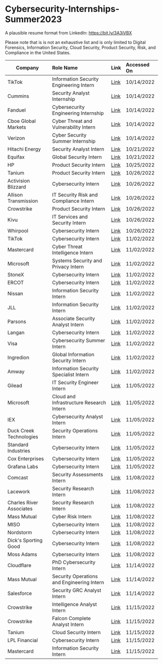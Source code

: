 # Cybersecurity-Internships-Summer2023

A plausible resume format from LinkedIn: https://bit.ly/3A3iVBX

Please note that is is not an exhaustive list and is only limited to Digital Forensics, Information Security, Cloud Security, Product Security, Risk, and Compliance in the United States.

| Company        | Role Name                              | Link      | Accessed On |
| -------------- |:----------------------------------------|:----------|:------------|
| TikTok        | Information Security Engineering Intern | [Link](https://careers.tiktok.com/position/7146361354784753928/detail?spread=5MWH5CQ) | 10/14/2022   |
| Cummins       | Security Analyst Internship             | [Link](https://cummins.jobs/columbus-in/information-technology-summer-2023-internship-positions/FF5DDB9A2E5D4A53B65891A23BA5A667/job/?vs=1606&utm_source=LinkedIn.com-DE&utm_medium=Social%20Media&utm_campaign=LinkedIn.com) | 10/14/2022 |
| Fanduel       | Cybersecurity Engineering Internship   | [Link](https://boards.greenhouse.io/fanduel/jobs/4606916?gh_src=ba823b7b1us&source=LinkedIn) | 10/14/2022   |
| Cboe Global Markets | Cyber Threat and Vulnerability Intern  | [Link](https://cboe.wd1.myworkdayjobs.com/en-US/External_Career_CBOE/job/Chicago%2C-IL/Cyber-Threat-and-Vulnerability-Intern_R-2521/apply/autofillWithResume?source=Linkedin) | 10/14/2022   |
| Verizon        | Cyber Security Summer Internship | [Link](https://jobs.verizon.com/jobs/10752454-cyber-security-summer-internship-2023-remote?tm_job=612166-1A&tm_event=view&tm_company=781&bid=370&CID=oso_LinkedIn_LinkedInWraps&utm_source=LinkedIn&utm_medium=paidsocial&utm_campaign=LinkedInWraps&dclid=CJfYnrG04PoCFYHNwAodzlQGSA) | 10/14/2022   |
| Hitachi Energy        | Security Analyst Intern | [Link](https://www.hitachienergy.com/career/jobs/details/US54260965_E1) | 10/21/2022   |
| Equifax       | Global Security Intern | [Link](https://www.wayup.com/i-Financial-Services-j-Atlanta-Global-Security-Intern-Summer-2023-Equifax-704849377829123/?utm_source=linkedin-xml&utm_medium=jobxml&utm_campaign=linkedin-XML-APPS-1114466-30540554&refer=lnkslot-APPS-1114466-30540554) | 10/21/2022   |
| HP       | Product Security Intern | [Link](https://jobs.hp.com/jobdetails/16597466/hbcu-conf-internship-cybersecurity-product-security-intern-austin-tx/) | 10/25/2022   |
| Tanium       | Product Security Intern | [Link](https://www.tanium.com/careers/4511135?gh_jid=4511135) | 10/26/2022   |
| Activision Blizzard       | Cybersecurity Intern | [Link](https://careers.activisionblizzard.com/job/ACCOUSR017326EXTERNAL/Cyber-Security-Internship?utm_source=linkedin&utm_medium=phenom-feeds) | 10/26/2022   |
| Allison Transmission       | IT Security Risk and Compliance Intern | [Link](https://allisontransmission.wd1.myworkdayjobs.com/ATI-External/job/Indianapolis-IN/IT-Security-Risk-and-Compliance-Intern_R004101?source=Linkedin) | 10/26/2022   |
| Crowstrike      | Product Security Intern | [Link](https://crowdstrike.wd5.myworkdayjobs.com/crowdstrikecareers/job/USA---Remote/Product-Security-Intern---Summer-2023--USA---Remote-_R10866?source=LinkedIn_jobs) | 10/26/2022   |
| Kivu      | IT Services and Security Intern | [Link](https://kivu.bamboohr.com/careers/85?source=aWQ9MTk%3D) | 10/26/2022   |
| Whirpool      | Cybersecurity Intern | [Link](https://whirlpool.eightfold.ai/careers?pid=34373769800&domain=whirlpool.com) | 10/26/2022   |
| TikTok      | Cybersecurity Intern | [Link](https://careers.tiktok.com/position/7146272996637624607/detail) | 11/02/2022   |
| Mastercard      | Cyber Threat Intelligence Intern | [Link](https://mastercard.wd1.myworkdayjobs.com/en-US/CorporateCareers/job/Cyber-Threat-Intelligence-Internship_R-177817-1) | 11/02/2022   |
| Microsoft      | Systems Security and Privacy Intern | [Link](https://careers.microsoft.com/us/en/job/1479176/Research-Intern-Systems-Security-and-Privacy?jobsource=linkedin&utm_source=linkedin&utm_medium=linkedin&utm_campaign=linkedin-feed) | 11/02/2022   |
| StoneX      | Cybersecurity Intern | [Link](https://elpo.fa.us2.oraclecloud.com/hcmUI/CandidateExperience/en/sites/CX_1001/job/3406?utm_medium=jobshare) | 11/02/2022   |
| ERCOT      | Cybersecurity Intern | [Link](https://ercot.wd1.myworkdayjobs.com/ercot_careers/job/Austin-TX/Summer-Intern-2023---Cyber-Security_R1195) | 11/02/2022   | 
| Nissan      | Information Security Intern | [Link](https://alliance.wd3.myworkdayjobs.com/nissanjobs/job/Nissan-Americas-Headquarters---Franklin/Information-Security-Intern_R00122356?source=Linkedin) | 11/02/2022   |
| JLL      | Information Security Intern | [Link](https://jll.wd1.myworkdayjobs.com/jllcareers/job/Chicago-IL/Security-Summer-2023-Internship---Chicago_REQ251881-1?source=APPLICANT_SOURCE-6-42) | 11/02/2022   |
| Parsons      | Associate Security Analyst Intern | [Link](https://www.linkedin.com/jobs/view/3340303113) | 11/02/2022   |
| Langan      | Cybersecurity Intern | [Link](https://careers.langan.com/job/Parsippany-Cyber-Security-Intern-or-Co-op-Fall-2022-&-Spring-2023-NJ-07054-2172/930203600/?from=email&refid=17547992200&utm_source=J2WEmail&source=2&eid=139200-202209311009-25175092200&locale=en_US) | 11/02/2022   |
| Visa      | Cybersecurity Summer Intern | [Link](https://usa.visa.com/en_us/jobs/REF53129G) | 11/02/2022   |
| Ingredion      | Global Information Security Intern | [Link](https://ingredion.wd1.myworkdayjobs.com/en-US/IngredionCareers/job/Westchester-IL/Global-Information-Security-Intern---Westchester--IL_Req-23422?source=APPLICANT_SOURCE-3-35) | 11/02/2022   |
| Amway      | Information Security Specialist Intern | [Link](https://jobs.amway.com/job/Ada-Intern-Information-Security-MI-49355/943383700/) | 11/02/2022   |
| Gilead      | IT Security Engineer Intern | [Link](https://gilead.wd1.myworkdayjobs.com/en-US/gileadcareers/job/United-States---California---Foster-City/Intern---IT-Security-Engineer_R0032772?source=Indeed) | 11/05/2022   |
| Microsoft      | Cloud and Infrastructure Research Intern | [Link](https://careers.microsoft.com/us/en/job/1489134/Research-Intern-Cloud-and-Infrastructure-Security-Group?jobsource=indeed&utm_source=indeed&utm_medium=indeed&utm_campaign=indeed-feed) | 11/05/2022   | 11/05/2022   |
| IEX      | Cybersecurity Analyst Intern | [Link](https://iex.io/careers/apply/index.html?gh_jid=4595073&gh_src=5b1a36f61us) | 11/05/2022   |
| Duck Creek Technologies      | Security Operations Intern | [Link](https://duckcreek.wd1.myworkdayjobs.com/en-US/duckcreekcareers/job/Boston-MA/Security-Operations-Intern_REQID53341) | 11/05/2022   |
| Standard Industries      | Cybersecurity Intern | [Link](https://gafsgi.wd5.myworkdayjobs.com/Standard_Careers/job/New-York-NY/Cybersecurity-Intern_17017) | 11/05/2022   |
| Cox Enterprises      | Cybersecurity Intern | [Link](https://jobs.coxenterprises.com/en/jobs/job/r202211639-2023-cai-summer-intern-cybersecurity/?rx_c=cai&rx_cid=3287&rx_job=R202211639&rx_medium=post&rx_paid=0&rx_r=none&rx_source=LinkedIn&rx_ts=20221105T143401Z&source=Linkedin_Limited_Listings&utm_campaign=cai_organic&utm_medium=Limited_Listings&utm_source=Linkedin&rx_viewer=fb09b4445d7411eda4d37d3d69adc8554e84ce8e8bbf4350bc77eba986772b35) | 11/05/2022   |
| Grafana Labs      | Cybersecurity Intern | [Link](https://boards.greenhouse.io/grafanalabs/jobs/4684978004?source=LinkedIn) | 11/05/2022   |
| Comcast      | Security Assessments Intern | [Link](https://jobs.comcast.com/jobs/description?job_id=R348857&external_or_internal=external) | 11/08/2022   |
| Lacework      | Security Research Intern | [Link](https://www.lacework.com/job-openings/?gh_jid=4721056004) | 11/08/2022   |
| Charles River Associates      | Security Research Intern | [Link](https://boards.greenhouse.io/charlesriverassociates/jobs/4670915?gh_src=dda73a481us#app) | 11/08/2022   |
| Mass Mutual      | Cyber Risk Intern | [Link](https://careers.massmutual.com/job/16958834/cyber-risk-intern-ma-statewide/) | 11/08/2022   |
| MISO      | Cybersecurity Intern | [Link](https://workforcenow.adp.com/mascsr/default/mdf/recruitment/recruitment.html?cid=ffbc8373-da94-43fd-a1bd-c233d33e58ae&ccId=19000101_000001&type=JS&lang=en_US) | 11/08/2022   |
| Nordstorm      | Cybersecurity Intern | [Link](https://nordstrom.wd5.myworkdayjobs.com/en-US/nordstrom_internship/jobs/details/Cyber-Security-Internship-Summer-2023_R-481310?q=cyber) | 11/08/2022   |
| Dick's Sporting Good      | Cybersecurity Intern | [Link](https://www.dickssportinggoods.jobs/jobs/16921849/cybersecurity-intern-summer-2023-coraopolis-pa/?src=11663) | 11/08/2022   |
| Moss Adams      | Cybersecurity Intern | [Link](https://mossadams.taleo.net/careersection/7/jobdetail.ftl?job=23932&lang=en) | 11/08/2022   |
|Cloudflare      | PhD Cybersecurity Intern | [Link](https://boards.greenhouse.io/cloudflare/jobs/4608360?gh_jid=4608360) | 11/14/2022   |
|Mass Mutual      | Security Operations and Engineering Intern | [Link](https://massmutual.wd1.myworkdayjobs.com/en-US/MMCareers/job/Springfield-MA/Security-Operations-and-Engineering-Intern_R12993) | 11/14/2022   |
|Salesforce      | Security GRC Analyst Intern | [Link](https://salesforce.wd1.myworkdayjobs.com/en-US/External_Career_Site/details/Summer-2023-Intern---Security-GRC-Analyst_JR166314-1?q=GRC&source=LinkedIn_Jobs) | 11/14/2022   |
|Crowstrike      | Intelligence Analyst Intern | [Link](https://crowdstrike.wd5.myworkdayjobs.com/en-US/crowdstrikecareers/job/USA---Remote/Analyst-Intern--Remote---USA----Summer-2023_R10750s) | 11/15/2022   |
|Crowstrike      | Falcon Complete Analyst Intern | [Link](https://crowdstrike.wd5.myworkdayjobs.com/en-US/crowdstrikecareers/job/USA---Austin-TX/Falcon-Complete-Analyst-Intern_R10312) | 11/15/2022   |
|Tanium      | Cloud Security Intern | [Link](https://www.tanium.com/careers/4511139/) | 11/15/2022   |
|LPL Financial      | Cybersecurity Intern | [Link](https://lplfinancial.wd1.myworkdayjobs.com/en-US/University/details/Internship-Summer-2023---Technology--Cybersecurity_R-025384?q=cybersecurity) | 11/15/2022   |
|Mastercard      | Information Security Intern | [Link](https://mastercard.jobs/salt-lake-city-ut/cyber-intelligence-information-security-summer-2023-intern/99C6950950FA4D6B9FD533D7D777B04E/job/) | 11/15/2022   |